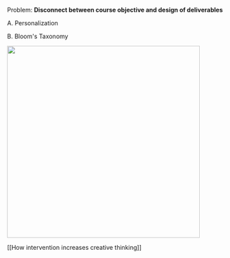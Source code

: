 Problem: **Disconnect between course objective and design of deliverables**

A. Personalization

B. Bloom's Taxonomy

<img src="https://lh7-us.googleusercontent.com/ANCziFzaes8UWtztYU1apZeMndTEXzJJ18e-3Umu6urLdRWJEm_rZaGZKnhFTcyylVF-WzJAWcrVtXOUloHvHRQ7cVCLh-FrHko7cosfdiY3_vqEP4cXChoG9elKBxoJaIxT6OdMrr8_oQHmCoQzbhc" width="450">

[[How intervention increases creative thinking]]
